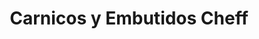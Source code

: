 ---
title: "Carnicos y Embutidos Cheff"
url: /ciudad-satelite/carnicos-y-embutidos-cheff/
shop: Metzgerei
---
